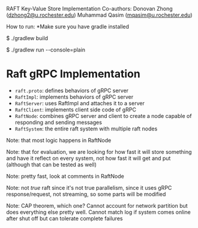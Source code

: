RAFT Key-Value Store Implementation
Co-authors:
    Donovan Zhong (dzhong2@u.rochester.edu)
    Muhammad Qasim (mqasim@u.rochester.edu)

How to run:
*Make sure you have gradle installed

$ ./gradlew build

$ ./gradlew run --console=plain

# Raft gRPC Implementation

* ``raft.proto``: defines behaviors of gRPC server  
* ``RaftImpl``: implements behaviors of gRPC server
* ``RaftServer``: uses RaftImpl and attaches it to a server
* ``RaftClient``: implements client side code of gRPC
* ``RaftNode``: combines gRPC server and client to create a node capable of responding and sending messages
* ``RaftSystem``: the entire raft system with multiple raft nodes

Note: that most logic happens in RaftNode

Note: that for evaluation, we are looking for how fast it will store something and have it reflect
on every system, not how fast it will get and put (although that can be tested as well)

Note: pretty fast, look at comments in RaftNode

Note: not *true* raft since it's not true parallelism, since it uses gRPC response/request, not streaming, so some parts will be modified

Note: CAP theorem, which one? Cannot account for network partition but does everything else pretty well. Cannot match log if system comes online after shut off 
but can tolerate complete failures
